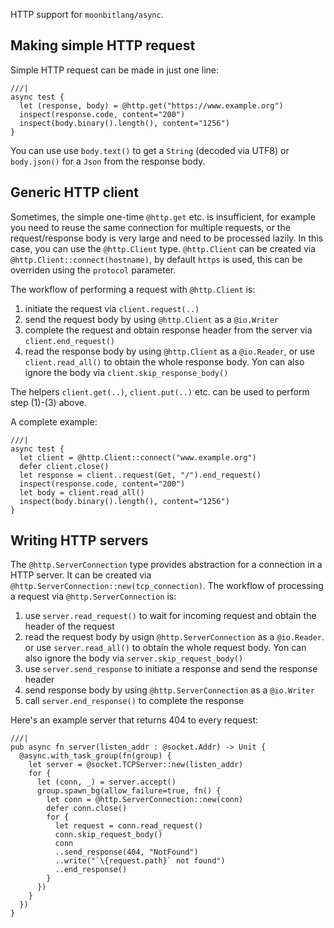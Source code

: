 HTTP support for `moonbitlang/async`.

## Making simple HTTP request

Simple HTTP request can be made in just one line:

```moonbit
///|
async test {
  let (response, body) = @http.get("https://www.example.org")
  inspect(response.code, content="200")
  inspect(body.binary().length(), content="1256")
}
```

You can use use `body.text()` to get a `String` (decoded via UTF8)
or `body.json()` for a `Json` from the response body.

## Generic HTTP client
Sometimes, the simple one-time `@http.get` etc. is insufficient,
for example you need to reuse the same connection for multiple requests,
or the request/response body is very large and need to be processed lazily.
In this case, you can use the `@http.Client` type.
`@http.Client` can be created via `@http.Client::connect(hostname)`,
by default `https` is used, this can be overriden using the `protocol` parameter.

The workflow of performing a request with `@http.Client` is:

1. initiate the request via `client.request(..)`
1. send the request body by using `@http.Client` as a `@io.Writer`
1. complete the request and obtain response header from the server
  via `client.end_request()`
1. read the response body by using `@http.Client` as a `@io.Reader`,
  or use `client.read_all()` to obtain the whole response body.
  Yon can also ignore the body via `client.skip_response_body()`

The helpers `client.get(..)`, `client.put(..)` etc.
can be used to perform step (1)-(3) above.

A complete example:

```moonbit
///|
async test {
  let client = @http.Client::connect("www.example.org")
  defer client.close()
  let response = client..request(Get, "/").end_request()
  inspect(response.code, content="200")
  let body = client.read_all()
  inspect(body.binary().length(), content="1256")
}
```

## Writing HTTP servers
The `@http.ServerConnection` type provides abstraction for a connection in a HTTP server.
It can be created via `@http.ServerConnection::new(tcp_connection)`.
The workflow of processing a request via `@http.ServerConnection` is:

1. use `server.read_request()` to wait for incoming request
  and obtain the header of the request
1. read the request body by usign `@http.ServerConnection` as a `@io.Reader`.
  or use `server.read_all()` to obtain the whole request body.
  Yon can also ignore the body via `server.skip_request_body()`
1. use `server.send_response` to initiate a response and send the response header
1. send response body by using `@http.ServerConnection` as a `@io.Writer`
1. call `server.end_response()` to complete the response

Here's an example server that returns 404 to every request:

```moonbit
///|
pub async fn server(listen_addr : @socket.Addr) -> Unit {
  @async.with_task_group(fn(group) {
    let server = @socket.TCPServer::new(listen_addr)
    for {
      let (conn, _) = server.accept()
      group.spawn_bg(allow_failure=true, fn() {
        let conn = @http.ServerConnection::new(conn)
        defer conn.close()
        for {
          let request = conn.read_request()
          conn.skip_request_body()
          conn
          ..send_response(404, "NotFound")
          ..write("`\{request.path}` not found")
          ..end_response()
        }
      })
    }
  })
}
```

